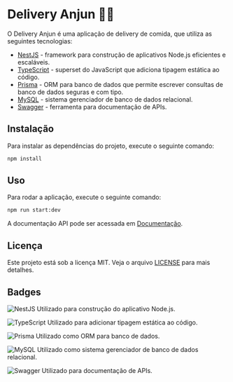 # Delivery Anjun 🛵🍕

O Delivery Anjun é uma aplicação de delivery de comida, que utiliza as seguintes tecnologias:

- [NestJS](https://nestjs.com/) - framework para construção de aplicativos Node.js eficientes e escaláveis.
- [TypeScript](https://www.typescriptlang.org/) - superset do JavaScript que adiciona tipagem estática ao código.
- [Prisma](https://www.prisma.io/) - ORM para banco de dados que permite escrever consultas de banco de dados seguras e com tipo.
- [MySQL](https://www.mysql.com/) - sistema gerenciador de banco de dados relacional.
- [Swagger](https://swagger.io/) - ferramenta para documentação de APIs.

## Instalação

Para instalar as dependências do projeto, execute o seguinte comando:

```bash
npm install
```

## Uso

Para rodar a aplicação, execute o seguinte comando:

```bash
npm run start:dev
```

A documentação API pode ser acessada em [Documentação](http://localhost:3000/api).

## Licença

Este projeto está sob a licença MIT. Veja o arquivo [LICENSE](LICENSE) para mais detalhes.

## Badges

![NestJS](https://img.shields.io/badge/-NestJS-E0234E?style=flat-square&logo=nestjs&logoColor=white)
Utilizado para construção do aplicativo Node.js.

![TypeScript](https://img.shields.io/badge/-TypeScript-007ACC?style=flat-square&logo=TypeScript&logoColor=white)
Utilizado para adicionar tipagem estática ao código.

![Prisma](https://img.shields.io/badge/-Prisma-2D3748?style=flat-square&logo=Prisma&logoColor=white)
Utilizado como ORM para banco de dados.

![MySQL](https://img.shields.io/badge/-MySQL-4479A1?style=flat-square&logo=MySQL&logoColor=white)
Utilizado como sistema gerenciador de banco de dados relacional.

![Swagger](https://img.shields.io/badge/-Swagger-85EA2D?style=flat-square&logo=Swagger&logoColor=white)
Utilizado para documentação de APIs.

